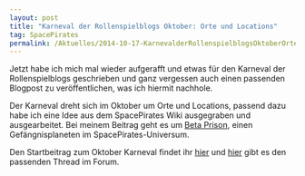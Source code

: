 ```yaml
---
layout: post
title: "Karneval der Rollenspielblogs Oktober: Orte und Locations"
tag: SpacePirates
permalink: /Aktuelles/2014-10-17-KarnevalderRollenspielblogsOktoberOrteundLocations-spacepirates
---
```


Jetzt habe ich mich mal wieder aufgerafft und etwas für den Karneval der Rollenspielblogs geschrieben und ganz vergessen auch einen passenden Blogpost zu veröffentlichen, was ich hiermit nachhole.

Der Karneval dreht sich im Oktober um Orte und Locations, passend dazu habe ich eine Idee aus dem SpacePirates Wiki ausgegraben und ausgearbeitet. Bei meinem Beitrag geht es um [Beta Prison](https://spacepirates.jcgames.de/Weltraum/Freihandelszone/Beta_Prison/), einen Gefängnisplaneten im SpacePirates-Universum.

Den Startbeitrag zum Oktober Karneval findet ihr [hier](http://richtig.spielleiten.de/2014/10/01/karneval-der-rollenspielblogs-orte-und-locations/) und [hier](http://forum.rsp-blogs.de/rsp-karneval/orte-und-locations-%28oktober-2014%29/) gibt es den passenden Thread im Forum.
